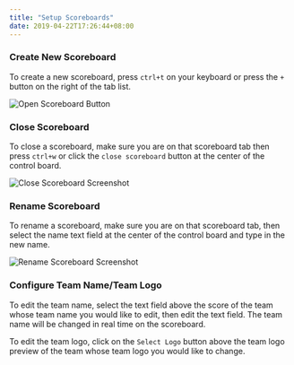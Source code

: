 ```yaml
---
title: "Setup Scoreboards"
date: 2019-04-22T17:26:44+08:00
---
```


### Create New Scoreboard

To create a new scoreboard, press `ctrl+t` on your keyboard or press the `+` button on the right of the tab list.

![Open Scoreboard Button](/img/open-tab.png)

### Close Scoreboard

To close a scoreboard, make sure you are on that scoreboard tab then press `ctrl+w` or click the `close scoreboard` button at the center of the control board.

![Close Scoreboard Screenshot](/img/close-scoreboard-screenshot.png)

### Rename Scoreboard

To rename a scoreboard, make sure you are on that scoreboard tab, then select the name text field at the center of the control board and type in the new name.

![Rename Scoreboard Screenshot](/img/rename-scoreboard-screenshot.png)

### Configure Team Name/Team Logo

To edit the team name, select the text field above the score of the team whose team name you would like to edit, then edit the text field. The team name will be changed in real time on the scoreboard.

To edit the team logo, click on the `Select Logo` button above the team logo preview of the team whose team logo you would like to change.